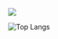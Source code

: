 <picture>
  <source
    srcset="https://github-readme-stats.vercel.app/api?username=PsSergio&show_icons=true&theme=dark"
    media="(prefers-color-scheme: dark)"
  />
  <source
    srcset="https://github-readme-stats.vercel.app/api?username=PsSergio&show_icons=true"
    media="(prefers-color-scheme: light), (prefers-color-scheme: no-preference)"
  />
  <img src="https://github-readme-stats.vercel.app/api?username=PsSergio&show_icons=true" />
</picture>

![Top Langs](https://github-readme-stats.vercel.app/api/top-langs/?username=PsSergio&hide_progress=true&theme=dark)
